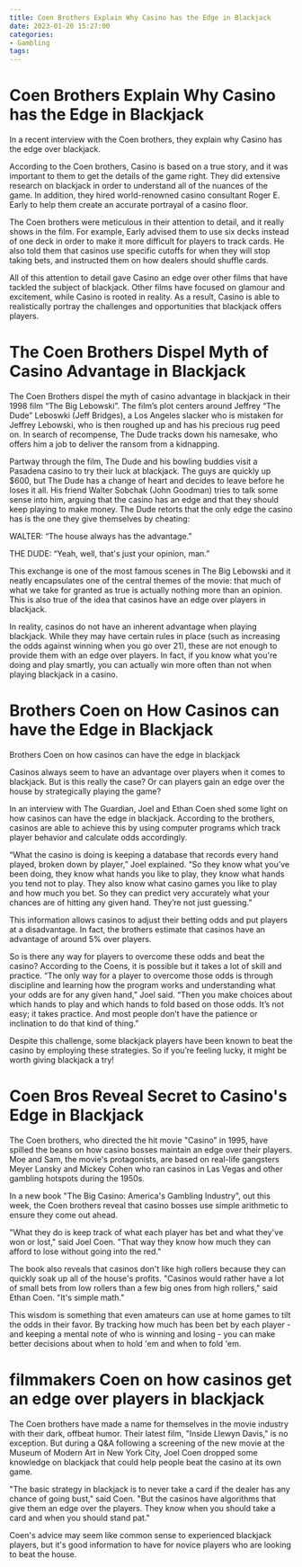 ```yaml
---
title: Coen Brothers Explain Why Casino has the Edge in Blackjack
date: 2023-01-20 15:27:00
categories:
- Gambling
tags:
---
```



#  Coen Brothers Explain Why Casino has the Edge in Blackjack

In a recent interview with the Coen brothers, they explain why Casino has the edge over blackjack. 

According to the Coen brothers, Casino is based on a true story, and it was important to them to get the details of the game right. They did extensive research on blackjack in order to understand all of the nuances of the game. In addition, they hired world-renowned casino consultant Roger E. Early to help them create an accurate portrayal of a casino floor.

The Coen brothers were meticulous in their attention to detail, and it really shows in the film. For example, Early advised them to use six decks instead of one deck in order to make it more difficult for players to track cards. He also told them that casinos use specific cutoffs for when they will stop taking bets, and instructed them on how dealers should shuffle cards.

All of this attention to detail gave Casino an edge over other films that have tackled the subject of blackjack. Other films have focused on glamour and excitement, while Casino is rooted in reality. As a result, Casino is able to realistically portray the challenges and opportunities that blackjack offers players.

#  The Coen Brothers Dispel Myth of Casino Advantage in Blackjack

The Coen Brothers dispel the myth of casino advantage in blackjack in their 1998 film “The Big Lebowski”. The film’s plot centers around Jeffrey “The Dude” Leboswki (Jeff Bridges), a Los Angeles slacker who is mistaken for Jeffrey Lebowski, who is then roughed up and has his precious rug peed on. In search of recompense, The Dude tracks down his namesake, who offers him a job to deliver the ransom from a kidnapping.

Partway through the film, The Dude and his bowling buddies visit a Pasadena casino to try their luck at blackjack. The guys are quickly up $600, but The Dude has a change of heart and decides to leave before he loses it all. His friend Walter Sobchak (John Goodman) tries to talk some sense into him, arguing that the casino has an edge and that they should keep playing to make money. The Dude retorts that the only edge the casino has is the one they give themselves by cheating:

WALTER: “The house always has the advantage.”

THE DUDE: “Yeah, well, that's just your opinion, man.”

This exchange is one of the most famous scenes in The Big Lebowski and it neatly encapsulates one of the central themes of the movie: that much of what we take for granted as true is actually nothing more than an opinion. This is also true of the idea that casinos have an edge over players in blackjack.

In reality, casinos do not have an inherent advantage when playing blackjack. While they may have certain rules in place (such as increasing the odds against winning when you go over 21), these are not enough to provide them with an edge over players. In fact, if you know what you're doing and play smartly, you can actually win more often than not when playing blackjack in a casino.

#  Brothers Coen on How Casinos can have the Edge in Blackjack

Brothers Coen on how casinos can have the edge in blackjack

Casinos always seem to have an advantage over players when it comes to blackjack. But is this really the case? Or can players gain an edge over the house by strategically playing the game?

In an interview with The Guardian, Joel and Ethan Coen shed some light on how casinos can have the edge in blackjack. According to the brothers, casinos are able to achieve this by using computer programs which track player behavior and calculate odds accordingly.

“What the casino is doing is keeping a database that records every hand played, broken down by player,” Joel explained. “So they know what you’ve been doing, they know what hands you like to play, they know what hands you tend not to play. They also know what casino games you like to play and how much you bet. So they can predict very accurately what your chances are of hitting any given hand. They’re not just guessing.”

This information allows casinos to adjust their betting odds and put players at a disadvantage. In fact, the brothers estimate that casinos have an advantage of around 5% over players.

So is there any way for players to overcome these odds and beat the casino? According to the Coens, it is possible but it takes a lot of skill and practice. “The only way for a player to overcome those odds is through discipline and learning how the program works and understanding what your odds are for any given hand,” Joel said. “Then you make choices about which hands to play and which hands to fold based on those odds. It’s not easy; it takes practice. And most people don’t have the patience or inclination to do that kind of thing.”

Despite this challenge, some blackjack players have been known to beat the casino by employing these strategies. So if you’re feeling lucky, it might be worth giving blackjack a try!

#  Coen Bros Reveal Secret to Casino's Edge in Blackjack

The Coen brothers, who directed the hit movie "Casino" in 1995, have spilled the beans on how casino bosses maintain an edge over their players.
Moe and Sam, the movie's protagonists, are based on real-life gangsters Meyer Lansky and Mickey Cohen who ran casinos in Las Vegas and other gambling hotspots during the 1950s.

In a new book "The Big Casino: America's Gambling Industry", out this week, the Coen brothers reveal that casino bosses use simple arithmetic to ensure they come out ahead.

"What they do is keep track of what each player has bet and what they've won or lost," said Joel Coen. "That way they know how much they can afford to lose without going into the red."

The book also reveals that casinos don't like high rollers because they can quickly soak up all of the house's profits.
"Casinos would rather have a lot of small bets from low rollers than a few big ones from high rollers," said Ethan Coen. "It's simple math."

This wisdom is something that even amateurs can use at home games to tilt the odds in their favor. By tracking how much has been bet by each player - and keeping a mental note of who is winning and losing - you can make better decisions about when to hold 'em and when to fold 'em.

#   filmmakers Coen on how casinos get an edge over players in blackjack

The Coen brothers have made a name for themselves in the movie industry with their dark, offbeat humor. Their latest film, "Inside Llewyn Davis," is no exception. But during a Q&A following a screening of the new movie at the Museum of Modern Art in New York City, Joel Coen dropped some knowledge on blackjack that could help people beat the casino at its own game.

"The basic strategy in blackjack is to never take a card if the dealer has any chance of going bust," said Coen. "But the casinos have algorithms that give them an edge over the players. They know when you should take a card and when you should stand pat."

Coen's advice may seem like common sense to experienced blackjack players, but it's good information to have for novice players who are looking to beat the house.